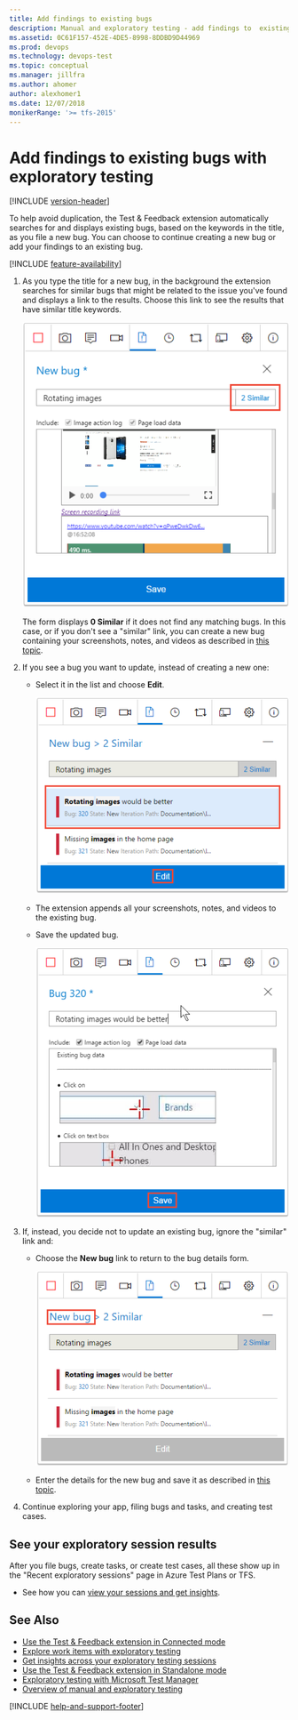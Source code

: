 ```yaml
---
title: Add findings to existing bugs
description: Manual and exploratory testing - add findings to  existing bugs existing bugs when using the Test &amp; Feedback extension
ms.assetid: 0C61F157-452E-4DE5-8998-8DDBD9D44969
ms.prod: devops
ms.technology: devops-test
ms.topic: conceptual
ms.manager: jillfra
ms.author: ahomer
author: alexhomer1
ms.date: 12/07/2018
monikerRange: '>= tfs-2015'
---
```


# Add findings to existing bugs with exploratory testing

[!INCLUDE [version-header](_shared/version-header.md)] 
 
To help avoid duplication, the Test &amp; Feedback extension automatically 
searches for and displays existing bugs, based on the keywords in the title,
as you file a new bug. You can choose to continue creating a new bug or add
your findings to an existing bug.

[!INCLUDE [feature-availability](_shared/feature-availability.md)] 

1. As you type the title for a new bug, in the background the extension 
   searches for similar bugs that might be related to the issue you've found
   and displays a link to the results. Choose this link to see the results that have 
   similar title keywords.

   ![The link to view similar bugs](_img/add-to-bugs-exploratory-testing/add-to-existing-bugs-01.png)
 
   The form displays **0 Similar** if it does not find any matching bugs.
   In this case, or if you don't see a "similar" link, you can create a
   new bug containing your screenshots, notes, and videos
   as described in [this topic](connected-mode-exploratory-testing.md).
 
1. If you see a bug you want to update, instead of creating a new one:

   - Select it in the list and choose **Edit**.
 
     ![Editing a similar bug](_img/add-to-bugs-exploratory-testing/add-to-existing-bugs-02.png)

   - The extension appends all your screenshots, notes, and videos to 
     the existing bug. 

   - Save the updated bug.

     ![Saving the updated bug](_img/add-to-bugs-exploratory-testing/add-to-existing-bugs-03.png)

1. If, instead, you decide not to update an existing bug, ignore the "similar" link and:

   - Choose the **New bug** link to return to the bug details form.

     ![Returning to the bug details form](_img/add-to-bugs-exploratory-testing/add-to-existing-bugs-04.png)

   - Enter the details for the new bug and save it
     as described in [this topic](connected-mode-exploratory-testing.md).<p />
   
1. Continue exploring your app, filing bugs and tasks, and creating test cases. 

## See your exploratory session results 

After you file bugs, create tasks, or create test cases, all these show up in the "Recent exploratory sessions" page in Azure Test Plans or TFS.

* See how you can [view your sessions and get insights](insights-exploratory-testing.md).

## See Also

* [Use the Test &amp; Feedback extension in Connected mode](connected-mode-exploratory-testing.md)
* [Explore work items with exploratory testing](explore-workitems-exploratory-testing.md)
* [Get insights across your exploratory testing sessions](insights-exploratory-testing.md)
* [Use the Test &amp; Feedback extension in Standalone mode](standalone-mode-exploratory-testing.md)
* [Exploratory testing with Microsoft Test Manager](mtm/exploratory-testing-using-microsoft-test-manager.md)
* [Overview of manual and exploratory testing](index.md)

[!INCLUDE [help-and-support-footer](_shared/help-and-support-footer.md)] 
